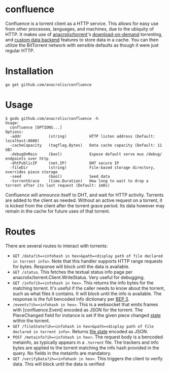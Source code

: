 # confluence

Confluence is a torrent client as a HTTP service. This allows for easy use from other processes, languages, and machines, due to the ubiquity of HTTP. It makes use of [anacrolix/torrent](https://github.com/anacrolix/torrent)'s [download-on-demand](https://godoc.org/github.com/anacrolix/torrent#Torrent.NewReader) torrenting, and [custom data backend](https://godoc.org/github.com/anacrolix/torrent/storage#ClientImpl) features to store data in a cache. You can then utilize the BitTorrent network with sensible defaults as though it were just regular HTTP.

# Installation
```
go get github.com/anacrolix/confluence
```
# Usage
```
$ godo github.com/anacrolix/confluence -h
Usage:
  confluence [OPTIONS...]
Options:
  -addr            (string)          HTTP listen address (Default: localhost:8080)
  -cacheCapacity   (tagflag.Bytes)   Data cache capacity (Default: 11 GB)
  -debugOnMain     (bool)            Expose default serve mux /debug/ endpoints over http
  -dhtPublicIP     (net.IP)          DHT secure IP
  -fileDir         (string)          File-based storage directory, overrides piece storage
  -seed            (bool)            Seed data
  -torrentGrace    (time.Duration)   How long to wait to drop a torrent after its last request (Default: 1m0s)
```

Confluence will announce itself to DHT, and wait for HTTP activity. Torrents are added to the client as needed. Without an active request on a torrent, it is kicked from the client after the torrent grace period. Its data however may remain in the cache for future uses of that torrent.

# Routes

There are several routes to interact with torrents:

 * `GET /data?ih=<infohash in hex>&path=<display path of file declared in torrent info>`. Note that this handler supports HTTP range requests for bytes. Response will block until the data is available.
 * `GET /status`. This fetches the textual status info page per anacrolix/torrent.Client.WriteStatus. Very useful for debugging.
 * `GET /info?ih=<infohash in hex>`. This returns the info bytes for the matching torrent. It's useful if the caller needs to know about the torrent, such as what files it contains. It will block until the info is available. The response is the full bencoded info dictionary per [BEP 3](http://www.bittorrent.org/beps/bep_0003.html).
 * `/events?ih=<infohash in hex>`. This is a websocket that emits frames with [confluence.Event] encoded as JSON for the torrent. The PieceChanged field for instance is set if the given piece changed [state](https://godoc.org/github.com/anacrolix/torrent#PieceState) within the torrent.
 * `GET /fileState?ih=<infohash in hex>&path=<display path of file declared in torrent info>`. Returns [file state](https://godoc.org/github.com/anacrolix/torrent#File.State) encoded as JSON.
 * `POST /metainfo?ih=<infohash in hex>`. The request body is a bencoded metainfo, as typically appears in a `.torrent` file. The trackers and info bytes are applied to the torrent matching the info hash provided in the query. No fields in the metainfo are mandatory.
* `GET /verifyData?ih=<infohash in hex>`. This triggers the client to verify data. This will block until the data is verified
